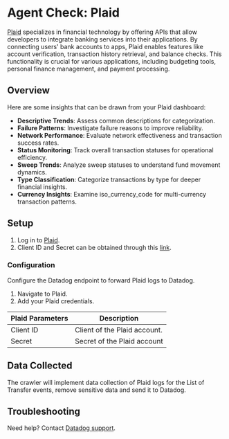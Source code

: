 # Agent Check: Plaid

[Plaid](https://plaid.com/) specializes in financial technology by offering APIs that allow developers to integrate banking services into their applications. By connecting users' bank accounts to apps, Plaid enables features like account verification, transaction history retrieval, and balance checks. This functionality is crucial for various applications, including budgeting tools, personal finance management, and payment processing.

## Overview

Here are some insights that can be drawn from your Plaid dashboard:

- **Descriptive Trends**: Assess common descriptions for categorization.
- **Failure Patterns**: Investigate failure reasons to improve reliability.
- **Network Performance**: Evaluate network effectiveness and transaction success rates.
- **Status Monitoring**: Track overall transaction statuses for operational efficiency.
- **Sweep Trends**: Analyze sweep statuses to understand fund movement dynamics.
- **Type Classification**: Categorize transactions by type for deeper financial insights.
- **Currency Insights**: Examine iso_currency_code for multi-currency transaction patterns.

## Setup

1. Log in to [Plaid](https://dashboard.plaid.com/signin/).
2. Client ID and Secret can be obtained through this [link](https://dashboard.plaid.com/developers/keys).

### Configuration

Configure the Datadog endpoint to forward Plaid logs to Datadog.
1. Navigate to Plaid.
2. Add your Plaid credentials.

| Plaid Parameters | Description |
|----------|----------|
| Client ID | Client of the Plaid account. |
| Secret | Secret of the Plaid account |


## Data Collected

The crawler will implement data collection of Plaid logs for the List of Transfer events, remove sensitive data and send it to Datadog.


## Troubleshooting

Need help? Contact [Datadog support][3].

[1]: **LINK_TO_INTEGRATION_SITE**
[2]: https://app.datadoghq.com/account/settings/agent/latest
[3]: https://docs.datadoghq.com/help/

